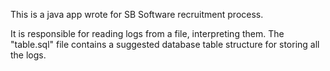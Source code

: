 This is a java app wrote for SB Software recruitment process.

It is responsible for reading logs from a file, interpreting them.
The "table.sql" file contains a suggested database table structure for storing all the logs.